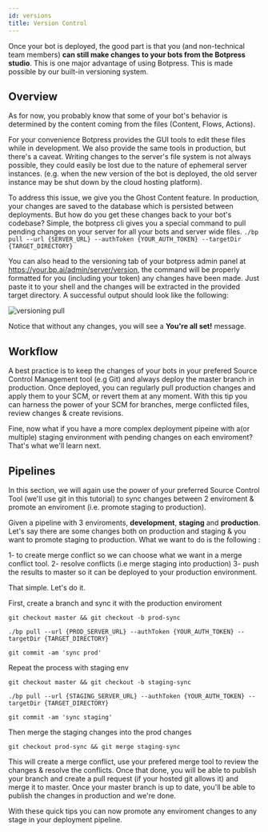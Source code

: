 ```yaml
---
id: versions
title: Version Control
---
```


Once your bot is deployed, the good part is that you (and non-technical team members) **can still make changes to your bots from the Botpress studio**. This is one major advantage of using Botpress. This is made possible by our built-in versioning system.

## Overview

As for now, you probably know that some of your bot's behavior is determined by the content coming from the files (Content, Flows, Actions).

For your convenience Botpress provides the GUI tools to edit these files while in development. We also provide the same tools in production, but there's a caveat. Writing changes to the server's file system is not always possible, they could easily be lost due to the nature of ephemeral server instances. (e.g. when the new version of the bot is deployed, the old server instance may be shut down by the cloud hosting platform).

To address this issue, we give you the Ghost Content feature. In production, your changes are saved to the database which is persisted between deployments. But how do you get these changes back to your bot's codebase? Simple, the botpress cli gives you a special command to pull pending changes on your server for all your bots and server wide files. `./bp pull --url {SERVER_URL} --authToken {YOUR_AUTH_TOKEN} --targetDir {TARGET_DIRECTORY}`

You can also head to the versioning tab of your botpress admin panel at https://your.bp.ai/admin/server/version, the command will be properly formatted for you (including your token) any changes have been made. Just paste it to your shell and the changes will be extracted in the provided target directory. A successful output should look like the following:

![versioning pull](assets/versioning-pull.png)

Notice that without any changes, you will see a **You're all set!** message.

## Workflow

A best practice is to keep the changes of your bots in your prefered Source Control Management tool (e.g Git) and always deploy the master branch in production. Once deployed, you can regularly pull production changes and apply them to your SCM, or revert them at any moment. With this tip you can harness the power of your SCM for branches, merge conflicted files, review changes & create revisions.

Fine, now what if you have a more complex deployment pipeine with a(or multiple) staging environment with pending changes on each enviroment? That's what we'll learn next.

## Pipelines

In this section, we will again use the power of your preferred Source Control Tool (we'll use git in this tutorial) to sync changes between 2 enviroment & promote an enviroment (i.e. promote staging to production).

Given a pipeline with 3 enviroments, **development**, **staging** and **production**. Let's say there are some changes both on production and staging & you want to promote staging to production. What we want to do is the following :

1- to create merge conflict so we can choose what we want in a merge conflict tool.
2- resolve conflicts (i.e merge staging into production)
3- push the results to master so it can be deployed to your production environment.

That simple. Let's do it.

First, create a branch and sync it with the production enviroment

`git checkout master && git checkout -b prod-sync`

`./bp pull --url {PROD_SERVER_URL} --authToken {YOUR_AUTH_TOKEN} --targetDir {TARGET_DIRECTORY}`

`git commit -am 'sync prod'`

Repeat the process with staging env

`git checkout master && git checkout -b staging-sync`

`./bp pull --url {STAGING_SERVER_URL} --authToken {YOUR_AUTH_TOKEN} --targetDir {TARGET_DIRECTORY}`

`git commit -am 'sync staging'`

Then merge the staging changes into the prod changes

`git checkout prod-sync && git merge staging-sync`

This will create a merge conflict, use your prefered merge tool to review the changes & resolve the conflicts. Once that done, you will be able to publish your branch and create a pull request (if your hosted git allows it) and merge it to master. Once your master branch is up to date, you'll be able to publish the changes in production and we're done.

With these quick tips you can now promote any enviroment changes to any stage in your deployment pipeline.
